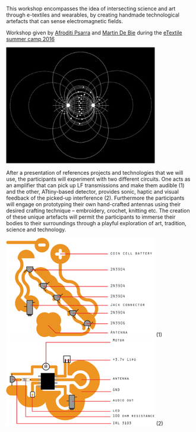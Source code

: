This workshop encompasses the idea of intersecting science and art through e-textiles and wearables, by creating handmade technological artefacts that can sense electromagnetic fields.

Workshop given by [Afroditi Psarra](http://afroditipsarra.com/) and [Martin De Bie](martindebie.com) during the [eTextile summer camp 2016](http://etextile-summercamp.org/2016/emf/)

<img src=EMFLOW.jpg width=400>

After a  presentation of references projects and technologies that we will use, the participants will experiment with two different circuits. 
One acts as an amplifier that can pick up LF transmissions and make them audible (1) and the other, ATtiny-based detector, provides sonic, haptic and visual feedback of the picked-up interference (2). 
Furthermore the participants will engage on prototyping their own hand-crafted antennas using their desired crafting technique – embroidery, crochet, knitting etc. 
The creation of these unique artefacts will permit the participants to immerse their bodies to their surroundings through a playful exploration of art, tradition, science and technology. 

<img src=TransistorSimpleCircuit/schematics/amplifierEMF.png width=400>
(1)

<img src=tinyEMF/schematics/atTinyEMF.png width=400>
(2)